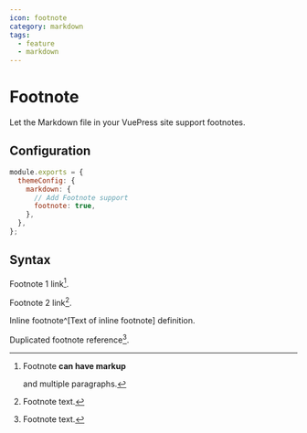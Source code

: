 ```yaml
---
icon: footnote
category: markdown
tags:
  - feature
  - markdown
---
```


# Footnote

Let the Markdown file in your VuePress site support footnotes.

## Configuration

```js {3,5,6}
module.exports = {
  themeConfig: {
    markdown: {
      // Add Footnote support
      footnote: true,
    },
  },
};
```

## Syntax

Footnote 1 link[^first].

Footnote 2 link[^second].

Inline footnote^[Text of inline footnote] definition.

Duplicated footnote reference[^second].

[^first]: Footnote **can have markup**

    and multiple paragraphs.

[^second]: Footnote text.
